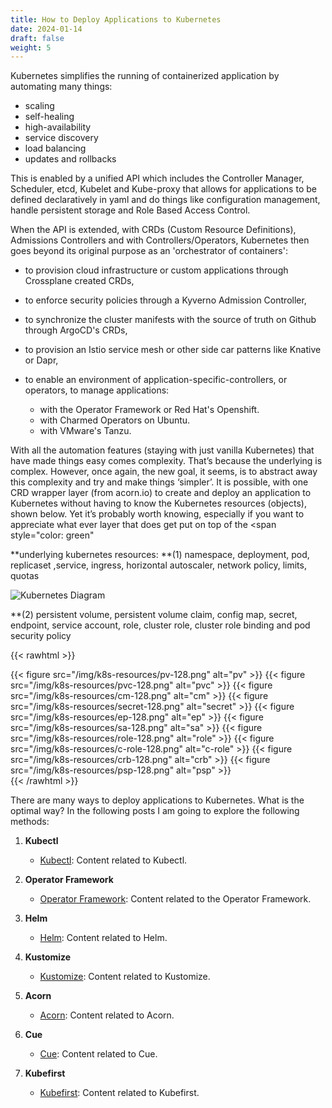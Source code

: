 ```yaml
---
title: How to Deploy Applications to Kubernetes
date: 2024-01-14
draft: false
weight: 5
---
```



Kubernetes simplifies the running of containerized application by automating many things: 

- scaling
- self-healing
- high-availability
- service discovery
- load balancing
- updates and rollbacks  

This is enabled by a unified API which includes the Controller Manager, Scheduler, etcd, Kubelet and  Kube-proxy that allows for applications to be defined declaratively in yaml and do things like configuration management, handle persistent storage and Role Based Access Control.

 When the API is extended, with CRDs (Custom Resource Definitions), Admissions Controllers and with Controllers/Operators, Kubernetes then goes beyond its original purpose as an 'orchestrator of containers':

- to provision cloud infrastructure or custom applications through Crossplane created CRDs,
- to enforce security policies through a Kyverno Admission Controller,
- to synchronize the cluster manifests with the source of truth on Github through ArgoCD's CRDs,
- to provision an Istio service mesh or other side car patterns like Knative or Dapr,
- to enable an environment of application-specific-controllers, or operators, to  manage applications:

    - with the Operator Framework or Red Hat's Openshift.
    - with Charmed Operators on Ubuntu.
    - with VMware's Tanzu.  



With all the automation features (staying with just vanilla Kubernetes) that have made things easy comes complexity. That’s because the underlying is complex. However, once again, the new goal, it seems,  is to abstract away this complexity and try and make things ‘simpler’. It is possible, with one CRD wrapper layer (from acorn.io) to create and deploy an application to Kubernetes without having to know the Kubernetes resources (objects), shown below. Yet it’s probably worth knowing, especially if you want to appreciate what ever layer that does get put on top of the <span style="color: green"

**underlying kubernetes resources: 
**(1) namespace, deployment, pod, replicaset ,service, ingress, horizontal autoscaler, network policy, limits, quotas 

![Kubernetes Diagram](/img/image/k8s-diagram.png)

**(2) persistent volume, persistent volume claim, config map, secret, endpoint, service account, role, cluster role, cluster role binding and pod security policy 

{{< rawhtml >}}
<div style="display: flex; 40px;">
{{< figure src="/img/k8s-resources/pv-128.png" alt="pv" >}}
{{< figure src="/img/k8s-resources/pvc-128.png" alt="pvc" >}}
{{< figure src="/img/k8s-resources/cm-128.png" alt="cm" >}}
{{< figure src="/img/k8s-resources/secret-128.png" alt="secret" >}}
{{< figure src="/img/k8s-resources/ep-128.png" alt="ep" >}}
{{< figure src="/img/k8s-resources/sa-128.png" alt="sa" >}}
{{< figure src="/img/k8s-resources/role-128.png" alt="role" >}}
{{< figure src="/img/k8s-resources/c-role-128.png" alt="c-role" >}}
{{< figure src="/img/k8s-resources/crb-128.png" alt="crb" >}}
{{< figure src="/img/k8s-resources/psp-128.png" alt="psp" >}}
</div>
{{< /rawhtml >}}

 
There are many ways to deploy applications to Kubernetes.  What is the optimal way? In the following posts I am going to explore the following methods:
1. **Kubectl**
    - [Kubectl](/posts/kubectl/kubectl/): Content related to Kubectl.

2. **Operator Framework**
    - [Operator Framework](/posts/operator-framework/operator-framework/): Content related to the Operator Framework.

3. **Helm**
    - [Helm](/posts/helm/helm/): Content related to Helm.

4. **Kustomize**
    - [Kustomize](/posts/kustomize/kustomize/): Content related to Kustomize.

5. **Acorn**
    - [Acorn](/posts/acorn/acorn/): Content related to Acorn.

6. **Cue**
    - [Cue](/posts/cue/cue/): Content related to Cue.

7. **Kubefirst**
    - [Kubefirst](/posts/kubefirst/kubefirst/): Content related to Kubefirst.
